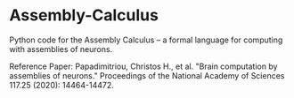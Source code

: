 # Assembly-Calculus
Python code for the Assembly Calculus – a formal language for computing with assemblies of neurons. 

Reference Paper: 
Papadimitriou, Christos H., et al. "Brain computation by assemblies of neurons." Proceedings of the National Academy of Sciences 117.25 (2020): 14464-14472.

